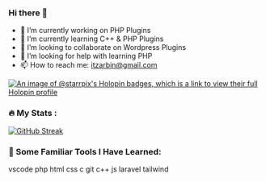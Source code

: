 ### Hi there 👋
- 🔭 I’m currently working on PHP Plugins
- 🌱 I’m currently learning C++ & PHP Plugins
- 👯 I’m looking to collaborate on Wordpress Plugins
- 🤔 I’m looking for help with learning PHP
- 📫 How to reach me: itzarbin@gmail.com

[![An image of @starrpix's Holopin badges, which is a link to view their full Holopin profile](https://holopin.me/starrpix)](https://holopin.io/@starrpix)


### :fire: My Stats :

[![GitHub Streak](http://github-readme-streak-stats.herokuapp.com?user=Starrpix&theme=dark&background=000000)](https://git.io/streak-stats)

### 🚀 Some Familiar Tools I Have Learned:

vscode php html css c git c++ js laravel tailwind


<!--
**Starrpix/Starrpix** is a ✨ _special_ ✨ repository because its `README.md` (this file) appears on your GitHub profile.

Here are some ideas to get you started:

- 🔭 I’m currently working on ...
- 🌱 I’m currently learning ...
- 👯 I’m looking to collaborate on ...
- 🤔 I’m looking for help with ...
- 💬 Ask me about ...
- 📫 How to reach me: ...
- 😄 Pronouns: ...
- ⚡ Fun fact: ...
-->
